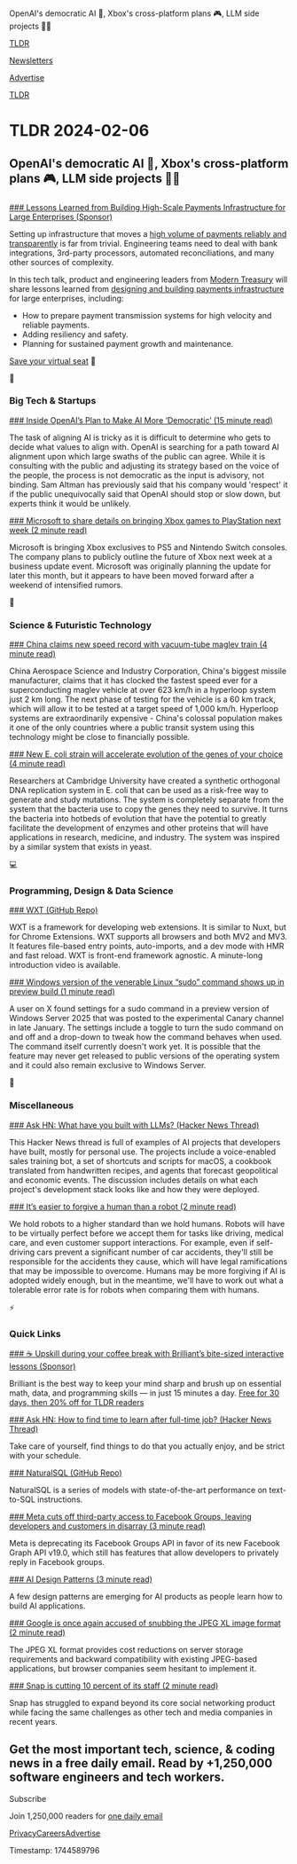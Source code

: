 OpenAI's democratic AI 🤖, Xbox's cross-platform plans 🎮, LLM side projects 👨‍💻

[TLDR](/)

[Newsletters](/newsletters)

[Advertise](https://advertise.tldr.tech/)

[TLDR](/)

# TLDR 2024-02-06

## OpenAI's democratic AI 🤖, Xbox's cross-platform plans 🎮, LLM side projects 👨‍💻

### 

[### Lessons Learned from Building High-Scale Payments Infrastructure for Large Enterprises (Sponsor)](https://www.moderntreasury.com/resources/designing-payment-systems-for-scale?utm_campaign=designing-payment-systems-that-scale&amp;utm_source=tldr&amp;utm_medium=email)

Setting up infrastructure that moves a [high volume of payments reliably and transparently](https://www.moderntreasury.com/resources/designing-payment-systems-for-scale?utm_campaign=designing-payment-systems-that-scale&utm_source=tldr&utm_medium=email) is far from trivial. Engineering teams need to deal with bank integrations, 3rd-party processors, automated reconciliations, and many other sources of complexity.

In this tech talk, product and engineering leaders from [Modern Treasury](https://www.moderntreasury.com/resources/designing-payment-systems-for-scale?utm_campaign=designing-payment-systems-that-scale&utm_source=tldr&utm_medium=email) will share lessons learned from [designing and building payments infrastructure](https://www.moderntreasury.com/resources/designing-payment-systems-for-scale?utm_campaign=designing-payment-systems-that-scale&utm_source=tldr&utm_medium=email) for large enterprises, including:

* How to prepare payment transmission systems for high velocity and reliable payments.
* Adding resiliency and safety.
* Planning for sustained payment growth and maintenance.

[Save your virtual seat](https://www.moderntreasury.com/resources/designing-payment-systems-for-scale?utm_campaign=designing-payment-systems-that-scale&utm_source=tldr&utm_medium=email) 💺

📱

### Big Tech & Startups

[### Inside OpenAI’s Plan to Make AI More ‘Democratic’ (15 minute read)](https://time.com/6684266/openai-democracy-artificial-intelligence/?utm_source=tldrnewsletter)

The task of aligning AI is tricky as it is difficult to determine who gets to decide what values to align with. OpenAI is searching for a path toward AI alignment upon which large swaths of the public can agree. While it is consulting with the public and adjusting its strategy based on the voice of the people, the process is not democratic as the input is advisory, not binding. Sam Altman has previously said that his company would 'respect' it if the public unequivocally said that OpenAI should stop or slow down, but experts think it would be unlikely.

[### Microsoft to share details on bringing Xbox games to PlayStation next week (2 minute read)](https://www.theverge.com/2024/2/5/24062058/microsoft-xbox-playstation-games-announcement?utm_source=tldrnewsletter)

Microsoft is bringing Xbox exclusives to PS5 and Nintendo Switch consoles. The company plans to publicly outline the future of Xbox next week at a business update event. Microsoft was originally planning the update for later this month, but it appears to have been moved forward after a weekend of intensified rumors.

🚀

### Science & Futuristic Technology

[### China claims new speed record with vacuum-tube maglev train (4 minute read)](https://newatlas.com/transport/china-vacuum-maglev/?utm_source=tldrnewsletter)

China Aerospace Science and Industry Corporation, China's biggest missile manufacturer, claims that it has clocked the fastest speed ever for a superconducting maglev vehicle at over 623 km/h in a hyperloop system just 2 km long. The next phase of testing for the vehicle is a 60 km track, which will allow it to be tested at a target speed of 1,000 km/h. Hyperloop systems are extraordinarily expensive - China's colossal population makes it one of the only countries where a public transit system using this technology might be close to financially possible.

[### New E. coli strain will accelerate evolution of the genes of your choice (4 minute read)](https://arstechnica.com/science/2024/02/new-e-coli-strain-will-accelerate-evolution-of-the-genes-of-your-choice/?utm_source=tldrnewsletter)

Researchers at Cambridge University have created a synthetic orthogonal DNA replication system in E. coli that can be used as a risk-free way to generate and study mutations. The system is completely separate from the system that the bacteria use to copy the genes they need to survive. It turns the bacteria into hotbeds of evolution that have the potential to greatly facilitate the development of enzymes and other proteins that will have applications in research, medicine, and industry. The system was inspired by a similar system that exists in yeast.

💻

### Programming, Design & Data Science

[### WXT (GitHub Repo)](https://github.com/wxt-dev/wxt?utm_source=tldrnewsletter)

WXT is a framework for developing web extensions. It is similar to Nuxt, but for Chrome Extensions. WXT supports all browsers and both MV2 and MV3. It features file-based entry points, auto-imports, and a dev mode with HMR and fast reload. WXT is front-end framework agnostic. A minute-long introduction video is available.

[### Windows version of the venerable Linux “sudo” command shows up in preview build (1 minute read)](https://arstechnica.com/gadgets/2024/02/windows-version-of-the-venerable-linux-sudo-command-shows-up-in-preview-build/?utm_source=tldrnewsletter)

A user on X found settings for a sudo command in a preview version of Windows Server 2025 that was posted to the experimental Canary channel in late January. The settings include a toggle to turn the sudo command on and off and a drop-down to tweak how the command behaves when used. The command itself currently doesn't work yet. It is possible that the feature may never get released to public versions of the operating system and it could also remain exclusive to Windows Server.

🎁

### Miscellaneous

[### Ask HN: What have you built with LLMs? (Hacker News Thread)](https://news.ycombinator.com/item?id=39263664&amp;utm_source=tldrnewsletter)

This Hacker News thread is full of examples of AI projects that developers have built, mostly for personal use. The projects include a voice-enabled sales training bot, a set of shortcuts and scripts for macOS, a cookbook translated from handwritten recipes, and agents that forecast geopolitical and economic events. The discussion includes details on what each project's development stack looks like and how they were deployed.

[### It’s easier to forgive a human than a robot (2 minute read)](https://world.hey.com/dhh/it-s-easier-to-forgive-a-human-than-a-robot-d4a97b3a?utm_source=tldrnewsletter)

We hold robots to a higher standard than we hold humans. Robots will have to be virtually perfect before we accept them for tasks like driving, medical care, and even customer support interactions. For example, even if self-driving cars prevent a significant number of car accidents, they'll still be responsible for the accidents they cause, which will have legal ramifications that may be impossible to overcome. Humans may be more forgiving if AI is adopted widely enough, but in the meantime, we'll have to work out what a tolerable error rate is for robots when comparing them with humans.

⚡

### Quick Links

[### ☕ Upskill during your coffee break with Brilliant’s bite-sized interactive lessons (Sponsor)](https://brilliant.org/tldrtech/?utm_source=tldrnewsletter)

Brilliant is the best way to keep your mind sharp and brush up on essential math, data, and programming skills — in just 15 minutes a day. [Free for 30 days, then 20% off for TLDR readers](https://brilliant.org/tldrtech/)

[### Ask HN: How to find time to learn after full-time job? (Hacker News Thread)](https://news.ycombinator.com/item?id=39264751&amp;utm_source=tldrnewsletter)

Take care of yourself, find things to do that you actually enjoy, and be strict with your schedule.

[### NaturalSQL (GitHub Repo)](https://github.com/cfahlgren1/natural-sql?utm_source=tldrnewsletter)

NaturalSQL is a series of models with state-of-the-art performance on text-to-SQL instructions.

[### Meta cuts off third-party access to Facebook Groups, leaving developers and customers in disarray (3 minute read)](https://techcrunch.com/2024/02/05/meta-cuts-off-third-party-access-to-facebook-groups-leaving-developers-and-customers-in-disarray/?utm_source=tldrnewsletter)

Meta is deprecating its Facebook Groups API in favor of its new Facebook Graph API v19.0, which still has features that allow developers to privately reply in Facebook groups.

[### AI Design Patterns (3 minute read)](https://tomtunguz.com/ai-design-patterns/?utm_source=tldrnewsletter)

A few design patterns are emerging for AI products as people learn how to build AI applications.

[### Google is once again accused of snubbing the JPEG XL image format (2 minute read)](https://www.techspot.com/news/101764-google-once-again-accused-snubbing-jpeg-xl-image.html?utm_source=tldrnewsletter)

The JPEG XL format provides cost reductions on server storage requirements and backward compatibility with existing JPEG-based applications, but browser companies seem hesitant to implement it.

[### Snap is cutting 10 percent of its staff (2 minute read)](https://www.theverge.com/2024/2/5/24062044/snap-layoffs-10-percent-staff-snapchat?utm_source=tldrnewsletter)

Snap has struggled to expand beyond its core social networking product while facing the same challenges as other tech and media companies in recent years.

## Get the most important tech, science, & coding news in a free daily email. Read by +1,250,000 software engineers and tech workers.

Subscribe

Join 1,250,000 readers for [one daily email](/api/latest/tech)

[Privacy](/privacy)[Careers](https://jobs.ashbyhq.com/tldr.tech)[Advertise](/tech/advertise)

Timestamp: 1744589796